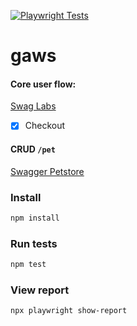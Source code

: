 [![Playwright Tests](https://github.com/jameskip/gaws/actions/workflows/playwright.yml/badge.svg)](https://github.com/jameskip/gaws/actions/workflows/playwright.yml)

# gaws

#### Core user flow:
[Swag Labs](https://www.saucedemo.com/)
- [x] Checkout

#### CRUD `/pet`
[Swagger Petstore](https://petstore.swagger.io/)


### Install
```bash
npm install
```

### Run tests
```bash
npm test
```

### View report
```bash
npx playwright show-report
```
